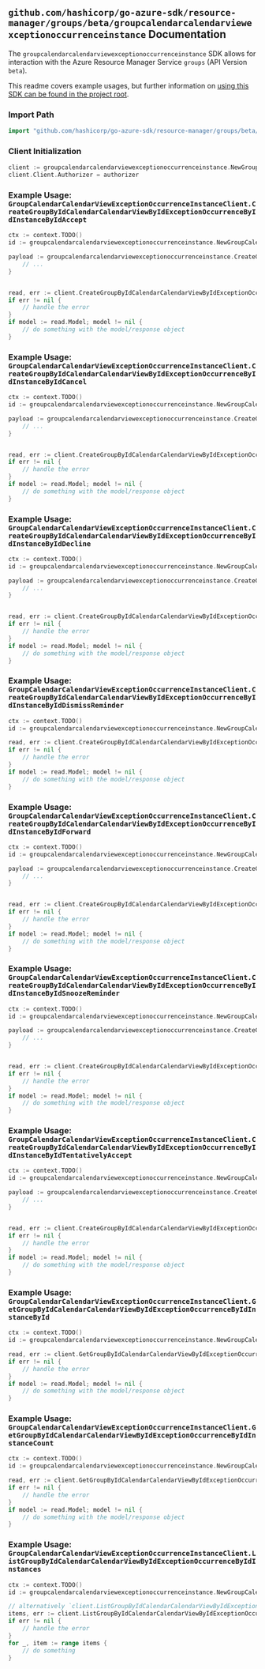 
## `github.com/hashicorp/go-azure-sdk/resource-manager/groups/beta/groupcalendarcalendarviewexceptionoccurrenceinstance` Documentation

The `groupcalendarcalendarviewexceptionoccurrenceinstance` SDK allows for interaction with the Azure Resource Manager Service `groups` (API Version `beta`).

This readme covers example usages, but further information on [using this SDK can be found in the project root](https://github.com/hashicorp/go-azure-sdk/tree/main/docs).

### Import Path

```go
import "github.com/hashicorp/go-azure-sdk/resource-manager/groups/beta/groupcalendarcalendarviewexceptionoccurrenceinstance"
```


### Client Initialization

```go
client := groupcalendarcalendarviewexceptionoccurrenceinstance.NewGroupCalendarCalendarViewExceptionOccurrenceInstanceClientWithBaseURI("https://management.azure.com")
client.Client.Authorizer = authorizer
```


### Example Usage: `GroupCalendarCalendarViewExceptionOccurrenceInstanceClient.CreateGroupByIdCalendarCalendarViewByIdExceptionOccurrenceByIdInstanceByIdAccept`

```go
ctx := context.TODO()
id := groupcalendarcalendarviewexceptionoccurrenceinstance.NewGroupCalendarCalendarViewExceptionOccurrenceInstanceID("groupIdValue", "eventIdValue", "eventId1Value", "eventId2Value")

payload := groupcalendarcalendarviewexceptionoccurrenceinstance.CreateGroupByIdCalendarCalendarViewByIdExceptionOccurrenceByIdInstanceByIdAcceptRequest{
	// ...
}


read, err := client.CreateGroupByIdCalendarCalendarViewByIdExceptionOccurrenceByIdInstanceByIdAccept(ctx, id, payload)
if err != nil {
	// handle the error
}
if model := read.Model; model != nil {
	// do something with the model/response object
}
```


### Example Usage: `GroupCalendarCalendarViewExceptionOccurrenceInstanceClient.CreateGroupByIdCalendarCalendarViewByIdExceptionOccurrenceByIdInstanceByIdCancel`

```go
ctx := context.TODO()
id := groupcalendarcalendarviewexceptionoccurrenceinstance.NewGroupCalendarCalendarViewExceptionOccurrenceInstanceID("groupIdValue", "eventIdValue", "eventId1Value", "eventId2Value")

payload := groupcalendarcalendarviewexceptionoccurrenceinstance.CreateGroupByIdCalendarCalendarViewByIdExceptionOccurrenceByIdInstanceByIdCancelRequest{
	// ...
}


read, err := client.CreateGroupByIdCalendarCalendarViewByIdExceptionOccurrenceByIdInstanceByIdCancel(ctx, id, payload)
if err != nil {
	// handle the error
}
if model := read.Model; model != nil {
	// do something with the model/response object
}
```


### Example Usage: `GroupCalendarCalendarViewExceptionOccurrenceInstanceClient.CreateGroupByIdCalendarCalendarViewByIdExceptionOccurrenceByIdInstanceByIdDecline`

```go
ctx := context.TODO()
id := groupcalendarcalendarviewexceptionoccurrenceinstance.NewGroupCalendarCalendarViewExceptionOccurrenceInstanceID("groupIdValue", "eventIdValue", "eventId1Value", "eventId2Value")

payload := groupcalendarcalendarviewexceptionoccurrenceinstance.CreateGroupByIdCalendarCalendarViewByIdExceptionOccurrenceByIdInstanceByIdDeclineRequest{
	// ...
}


read, err := client.CreateGroupByIdCalendarCalendarViewByIdExceptionOccurrenceByIdInstanceByIdDecline(ctx, id, payload)
if err != nil {
	// handle the error
}
if model := read.Model; model != nil {
	// do something with the model/response object
}
```


### Example Usage: `GroupCalendarCalendarViewExceptionOccurrenceInstanceClient.CreateGroupByIdCalendarCalendarViewByIdExceptionOccurrenceByIdInstanceByIdDismissReminder`

```go
ctx := context.TODO()
id := groupcalendarcalendarviewexceptionoccurrenceinstance.NewGroupCalendarCalendarViewExceptionOccurrenceInstanceID("groupIdValue", "eventIdValue", "eventId1Value", "eventId2Value")

read, err := client.CreateGroupByIdCalendarCalendarViewByIdExceptionOccurrenceByIdInstanceByIdDismissReminder(ctx, id)
if err != nil {
	// handle the error
}
if model := read.Model; model != nil {
	// do something with the model/response object
}
```


### Example Usage: `GroupCalendarCalendarViewExceptionOccurrenceInstanceClient.CreateGroupByIdCalendarCalendarViewByIdExceptionOccurrenceByIdInstanceByIdForward`

```go
ctx := context.TODO()
id := groupcalendarcalendarviewexceptionoccurrenceinstance.NewGroupCalendarCalendarViewExceptionOccurrenceInstanceID("groupIdValue", "eventIdValue", "eventId1Value", "eventId2Value")

payload := groupcalendarcalendarviewexceptionoccurrenceinstance.CreateGroupByIdCalendarCalendarViewByIdExceptionOccurrenceByIdInstanceByIdForwardRequest{
	// ...
}


read, err := client.CreateGroupByIdCalendarCalendarViewByIdExceptionOccurrenceByIdInstanceByIdForward(ctx, id, payload)
if err != nil {
	// handle the error
}
if model := read.Model; model != nil {
	// do something with the model/response object
}
```


### Example Usage: `GroupCalendarCalendarViewExceptionOccurrenceInstanceClient.CreateGroupByIdCalendarCalendarViewByIdExceptionOccurrenceByIdInstanceByIdSnoozeReminder`

```go
ctx := context.TODO()
id := groupcalendarcalendarviewexceptionoccurrenceinstance.NewGroupCalendarCalendarViewExceptionOccurrenceInstanceID("groupIdValue", "eventIdValue", "eventId1Value", "eventId2Value")

payload := groupcalendarcalendarviewexceptionoccurrenceinstance.CreateGroupByIdCalendarCalendarViewByIdExceptionOccurrenceByIdInstanceByIdSnoozeReminderRequest{
	// ...
}


read, err := client.CreateGroupByIdCalendarCalendarViewByIdExceptionOccurrenceByIdInstanceByIdSnoozeReminder(ctx, id, payload)
if err != nil {
	// handle the error
}
if model := read.Model; model != nil {
	// do something with the model/response object
}
```


### Example Usage: `GroupCalendarCalendarViewExceptionOccurrenceInstanceClient.CreateGroupByIdCalendarCalendarViewByIdExceptionOccurrenceByIdInstanceByIdTentativelyAccept`

```go
ctx := context.TODO()
id := groupcalendarcalendarviewexceptionoccurrenceinstance.NewGroupCalendarCalendarViewExceptionOccurrenceInstanceID("groupIdValue", "eventIdValue", "eventId1Value", "eventId2Value")

payload := groupcalendarcalendarviewexceptionoccurrenceinstance.CreateGroupByIdCalendarCalendarViewByIdExceptionOccurrenceByIdInstanceByIdTentativelyAcceptRequest{
	// ...
}


read, err := client.CreateGroupByIdCalendarCalendarViewByIdExceptionOccurrenceByIdInstanceByIdTentativelyAccept(ctx, id, payload)
if err != nil {
	// handle the error
}
if model := read.Model; model != nil {
	// do something with the model/response object
}
```


### Example Usage: `GroupCalendarCalendarViewExceptionOccurrenceInstanceClient.GetGroupByIdCalendarCalendarViewByIdExceptionOccurrenceByIdInstanceById`

```go
ctx := context.TODO()
id := groupcalendarcalendarviewexceptionoccurrenceinstance.NewGroupCalendarCalendarViewExceptionOccurrenceInstanceID("groupIdValue", "eventIdValue", "eventId1Value", "eventId2Value")

read, err := client.GetGroupByIdCalendarCalendarViewByIdExceptionOccurrenceByIdInstanceById(ctx, id)
if err != nil {
	// handle the error
}
if model := read.Model; model != nil {
	// do something with the model/response object
}
```


### Example Usage: `GroupCalendarCalendarViewExceptionOccurrenceInstanceClient.GetGroupByIdCalendarCalendarViewByIdExceptionOccurrenceByIdInstanceCount`

```go
ctx := context.TODO()
id := groupcalendarcalendarviewexceptionoccurrenceinstance.NewGroupCalendarCalendarViewExceptionOccurrenceID("groupIdValue", "eventIdValue", "eventId1Value")

read, err := client.GetGroupByIdCalendarCalendarViewByIdExceptionOccurrenceByIdInstanceCount(ctx, id)
if err != nil {
	// handle the error
}
if model := read.Model; model != nil {
	// do something with the model/response object
}
```


### Example Usage: `GroupCalendarCalendarViewExceptionOccurrenceInstanceClient.ListGroupByIdCalendarCalendarViewByIdExceptionOccurrenceByIdInstances`

```go
ctx := context.TODO()
id := groupcalendarcalendarviewexceptionoccurrenceinstance.NewGroupCalendarCalendarViewExceptionOccurrenceID("groupIdValue", "eventIdValue", "eventId1Value")

// alternatively `client.ListGroupByIdCalendarCalendarViewByIdExceptionOccurrenceByIdInstances(ctx, id)` can be used to do batched pagination
items, err := client.ListGroupByIdCalendarCalendarViewByIdExceptionOccurrenceByIdInstancesComplete(ctx, id)
if err != nil {
	// handle the error
}
for _, item := range items {
	// do something
}
```
